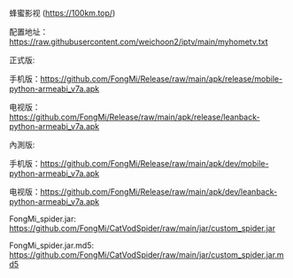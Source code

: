 蜂蜜影视 (https://100km.top/)

配置地址：https://raw.githubusercontent.com/weichoon2/iptv/main/myhometv.txt

正式版:

手机版：https://github.com/FongMi/Release/raw/main/apk/release/mobile-python-armeabi_v7a.apk

电视版：https://github.com/FongMi/Release/raw/main/apk/release/leanback-python-armeabi_v7a.apk

內測版:

手机版：https://github.com/FongMi/Release/raw/main/apk/dev/mobile-python-armeabi_v7a.apk

电视版：https://github.com/FongMi/Release/raw/main/apk/dev/leanback-python-armeabi_v7a.apk

FongMi_spider.jar: https://github.com/FongMi/CatVodSpider/raw/main/jar/custom_spider.jar

FongMi_spider.jar.md5: https://github.com/FongMi/CatVodSpider/raw/main/jar/custom_spider.jar.md5
